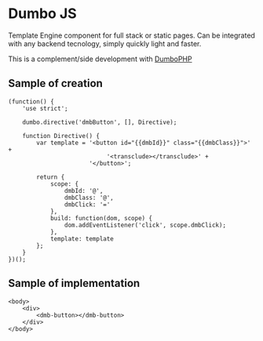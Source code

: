 # Dumbo JS

Template Engine component for full stack or static pages. Can be integrated with any backend tecnology, simply quickly light and faster.

This is a complement/side development with [DumboPHP](https://github.com/rantes/DumboPHP)


## Sample of creation
```
(function() {
    'use strict';

    dumbo.directive('dmbButton', [], Directive);

    function Directive() {
        var template = '<button id="{{dmbId}}" class="{{dmbClass}}">' +
                            '<transclude></transclude>' +
                       '</button>';

        return {
            scope: {
                dmbId: '@',
                dmbClass: '@',
                dmbClick: '='
            },
            build: function(dom, scope) {
                dom.addEventListener('click', scope.dmbClick);
            },
            template: template
        };
    }
})();

```

## Sample of implementation

```
<body>
    <div>
        <dmb-button></dmb-button>
    </div>
</body>
```
